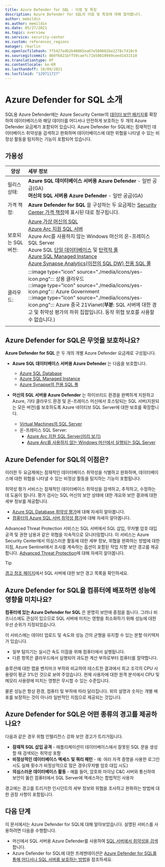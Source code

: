 ```yaml
---
title: Azure Defender for SQL - 이점 및 특징
description: Azure Defender for SQL의 이점 및 특징에 대해 알아봅니다.
author: memildin
ms.author: memildin
ms.date: 05/27/2021
ms.topic: overview
ms.service: security-center
ms.custom: references_regions
manager: rkarlin
ms.openlocfilehash: 7f5427edb2b48065ea67e589602be2278c7410c9
ms.sourcegitcommit: 860f6821bff59caefc71b50810949ceed1431510
ms.translationtype: HT
ms.contentlocale: ko-KR
ms.lasthandoff: 10/09/2021
ms.locfileid: "129711727"
---
```

# <a name="introduction-to-azure-defender-for-sql"></a>Azure Defender for SQL 소개

SQL용 Azure Defender에는 Azure Security Center의 [데이터 보안 패키지](../azure-sql/database/azure-defender-for-sql.md)를 확장하여 데이터베이스와 해당 데이터를 어디서나 안전하게 보호하는 두 개의 Azure Defender 요금제가 포함되어 있습니다. Azure Defender for SQL에는 잠재적인 데이터베이스 취약성을 검색하고 완화하며 데이터베이스에 대한 위협을 나타낼 수 있는 비정상 활동을 탐지하는 기능이 포함되어 있습니다.

## <a name="availability"></a>가용성

|양상|세부 정보|
|----|:----|
|릴리스 상태:|**Azure SQL 데이터베이스 서버용 Azure Defender** - 일반 공급(GA)<br>**머신의 SQL 서버용 Azure Defender** - 일반 공급(GA) |
|가격 책정:|**Azure Defender for SQL** 을 구성하는 두 요금제는 [Security Center 가격 책정](https://azure.microsoft.com/pricing/details/security-center/)에 표시된 대로 청구됩니다.|
|보호되는 SQL 버전:|[Azure 가상 머신의 SQL](../azure-sql/virtual-machines/windows/sql-server-on-azure-vm-iaas-what-is-overview.md)<br>[Azure Arc 지원 SQL 서버](/sql/sql-server/azure-arc/overview)<br>Azure Arc를 사용하지 않는 Windows 머신의 온-프레미스 SQL Server<br>Azure SQL [단일 데이터베이스](../azure-sql/database/single-database-overview.md) 및 [탄력적 풀](../azure-sql/database/elastic-pool-overview.md)<br>[Azure SQL Managed Instance](../azure-sql/managed-instance/sql-managed-instance-paas-overview.md)<br>[Azure Synapse Analytics(이전의 SQL DW) 전용 SQL 풀](../synapse-analytics/sql-data-warehouse/sql-data-warehouse-overview-what-is.md)|
|클라우드:|:::image type="icon" source="./media/icons/yes-icon.png"::: 상용 클라우드<br>:::image type="icon" source="./media/icons/yes-icon.png"::: Azure Government<br>:::image type="icon" source="./media/icons/yes-icon.png"::: Azure 중국 21Vianet(**부분**: SQL 서버에 대한 경고 및 취약성 평가의 하위 집합입니다. 동작 위협 보호를 사용할 수 없습니다.)|
|||

## <a name="what-does-azure-defender-for-sql-protect"></a>Azure Defender for SQL은 무엇을 보호하나요?

**Azure Defender for SQL** 은 두 개의 개별 Azure Defender 요금제로 구성됩니다.

- **Azure SQL 데이터베이스 서버용 Azure Defender** 는 다음을 보호합니다.
    - [Azure SQL Database](../azure-sql/database/sql-database-paas-overview.md)
    - [Azure SQL Managed Instance](../azure-sql/managed-instance/sql-managed-instance-paas-overview.md)
    - [Azure Synapse의 전용 SQL 풀](../synapse-analytics/sql-data-warehouse/sql-data-warehouse-overview-what-is.md)

- **머신의 SQL 서버용 Azure Defender** 는 하이브리드 환경을 완벽하게 지원하고 Azure, 기타 클라우드 환경 및 온-프레미스 머신에서 호스팅되는 SQL 서버(지원되는 모든 버전)를 보호하도록 Azure 네이티브 SQL Server에 대한 보호를 확장합니다.
    - [Virtual Machines의 SQL Server](https://azure.microsoft.com/services/virtual-machines/sql-server/)
    - 온-프레미스 SQL Server:
        - [Azure Arc 지원 SQL Server(미리 보기)](/sql/sql-server/azure-arc/overview)
        - [Azure Arc를 사용하지 않는 Windows 머신에서 실행되는 SQL Server](../azure-monitor/agents/agent-windows.md)


## <a name="what-are-the-benefits-of-azure-defender-for-sql"></a>Azure Defender for SQL의 이점은?

이러한 두 요금제에는 잠재적인 데이터베이스 취약성을 식별하고 완화하며, 데이터베이스에 대한 위협을 나타낼 수 있는 비정상 활동을 탐지하는 기능이 포함됩니다.

취약성 평가 서비스는 잠재적인 데이터베이스 취약성을 검색하고, 추적하고, 수정하는 데 도움이 됩니다. 평가 검사는 SQL 머신의 보안 상태에 대한 개요와 보안 결과에 대한 세부 정보를 제공합니다.

- [Azure SQL Database 취약성 평가](../azure-sql/database/sql-vulnerability-assessment.md)에 대해 자세히 알아봅니다.
- [컴퓨터의 Azure SQL 서버 취약성 평가](defender-for-sql-on-machines-vulnerability-assessment.md)에 대해 자세히 알아봅니다.

Advanced Threat Protection 서비스는 SQL 서버에서 SQL 삽입, 무차별 암호 대입 공격 및 권한 남용과 같은 위협을 지속적으로 모니터링합니다. 이 서비스는 Azure Security Center에서 의심스러운 활동에 대한 세부 정보, 위협을 완화하는 방법에 대한 지침, Azure Sentinel에서 조사를 계속하는 옵션이 포함된 작업 지향 보안 경고를 제공합니다. [Advanced Threat Protection](../azure-sql/database/threat-detection-overview.md)에 대해 자세히 알아봅니다.

 > [!TIP]
 > [경고 참조 페이지](alerts-reference.md#alerts-sql-db-and-warehouse)에서 SQL 서버에 대한 보안 경고 목록을 확인하세요.


## <a name="is-there-a-performance-impact-from-deploying-azure-defender-for-sql-on-machines"></a>Azure Defender for SQL을 컴퓨터에 배포하면 성능에 영향을 미치나요?

**컴퓨터에 있는 Azure Defender for SQL** 은 분명히 보안에 중점을 둡니다. 그러나 비즈니스에도 관심이 있으므로 SQL 서버에 미치는 영향을 최소화하기 위해 성능에 대한 우선 순위가 지정되었습니다. 

이 서비스에는 데이터 업로드 및 속도와 성능 간의 균형을 유지할 수 있는 분할 아키텍처가 있습니다. 

- 일부 탐지기는 실시간 속도 이점을 위해 컴퓨터에서 실행됩니다.
- 다른 항목은 클라우드에서 실행되어 과도한 계산 부하로부터 컴퓨터를 절약합니다.

솔루션에 대한 랩을 벤치마크 부하와 비교하여 테스트한 결과에서 최고 조각의 CPU 사용량이 평균 3%인 것으로 보여 주었습니다. 현재 사용자에 대한 원격 분석에서 CPU 및 메모리 사용량에 미치는 영향은 무시할 수 있는 수준입니다.

물론 성능은 항상 환경, 컴퓨터 및 부하에 따라 달라집니다. 위의 설명과 숫자는 개별 배포를 보장하는 것이 아니라 일반적인 지침으로 제공되는 것입니다.


## <a name="what-kind-of-alerts-does-azure-defender-for-sql-provide"></a>Azure Defender for SQL은 어떤 종류의 경고를 제공하나요?

다음과 같은 경우 위협 인텔리전스 강화 보안 경고가 트리거됩니다.

- **잠재적 SQL 삽입 공격** - 애플리케이션이 데이터베이스에서 잘못된 SQL 문을 생성할 때 검색되는 취약성 포함
- **비정상적인 데이터베이스 액세스 및 쿼리 패턴** - 예: 여러 자격 증명을 사용한 로그인 시도 실패 횟수가 비정상적으로 많은 경우(무차별 암호 대입 시도)
- **의심스러운 데이터베이스 활동** - 예를 들어, 암호화 마이닝 C&C 서버와 통신하여 보안이 뚫린 컴퓨터에서 SQL Server에 액세스하는 합법적인 사용자

경고에는 경고를 트리거한 인시던트의 세부 정보와 위협을 조사하고 완화하는 방법에 대한 권장 사항이 포함됩니다.



## <a name="next-steps"></a>다음 단계

이 문서에서는 Azure Defender for SQL에 대해 알아보았습니다. 설명된 서비스를 사용하려면 다음을 수행합니다.

- 머신에서 SQL 서버용 Azure Defender를 사용하여 [SQL 서버에서 취약성을 검색](defender-for-sql-usage.md)합니다.
- Azure Defender for SQL에 대한 프레젠테이션은 [Azure Defender for SQL를 통해 어디서나 SQL 서버를 보호하는 방법](https://www.youtube.com/watch?v=V7RdB6RSVpc)을 참조하세요.

